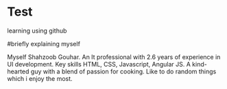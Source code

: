 # Test
learning using github

#briefly explaining myself

Myself Shahzoob Gouhar. An It professional with 2.6 years of experience in UI development. Key skills HTML, CSS, Javascript, Angular JS.
A kind-hearted guy with a blend of passion for cooking. Like to do random things which i enjoy the most.
